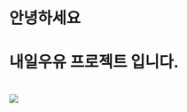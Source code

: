 <h1>안녕하세요<h1>
<h1>내일우유 프로젝트 입니다.<h1>
<img src="https://user-images.githubusercontent.com/125838456/228209620-9cdc7bdb-6852-4f9f-82c1-1f3a14f580ab.jpg">
